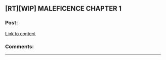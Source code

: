 ## [RT][WIP] MALEFICENCE CHAPTER 1

### Post:

[Link to content](https://royalroadl.com/fiction/chapter/123724)

### Comments:

---

